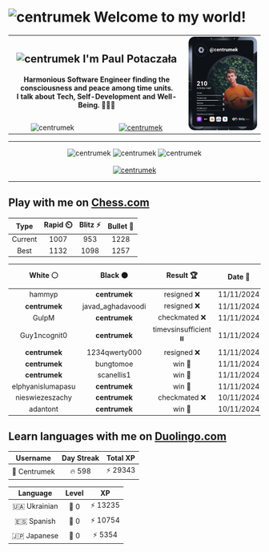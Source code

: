 <h1>
  <img
    src="https://emojis.slackmojis.com/emojis/images/1531849430/4246/blob-sunglasses.gif"
    width="30"
    alt="centrumek"
  />
  Welcome to my world!
</h1>

<table>
  <tbody>
    <tr>
      <td align="center" width="70%" colspan="2">
        <h2>
          <img
            src="https://raw.githubusercontent.com/MartinHeinz/MartinHeinz/master/wave.gif"
            width="30px"
            alt="centrumek"
          />
          I'm Paul Potaczała
        </h2>
        <h4>
          Harmonious Software Engineer finding the consciousness and peace among time units.
          <br/>
          I talk about Tech, Self-Development and Well-Being. 🌿🧘🚀
        </h4>
      </td>
      <td width="30%" rowspan="2">
        <a href="https://app.daily.dev/centrumek">
          <img
            src="./devcard.svg"
            alt="centrumek"
          />
        </a>
      </td>
    </tr>
    <tr align="center">
      <td>
        <img
          src="https://komarev.com/ghpvc/?username=centrumek&label=visitors&color=0e75b6&style=flat"
          alt="centrumek"
        >
      </td>
      <td>
        <a href="https://stackoverflow.com/users/14496012/centrumek">
          <img
            src="https://stackoverflow.com/users/flair/14496012.png?theme=dark"
            alt="centrumek"
          >
        </a>
      </td>
    </tr>
  </tbody>
</table>

---
<div align="center">
  <img 
    src="https://github-readme-stats.vercel.app/api?username=centrumek&show_icons=true&count_private=true&theme=dark&hide_border=true&hide=issues,contribs&bg_color=00000000"
    alt="centrumek"
  />
  <img
    src="https://github-readme-stats.vercel.app/api/top-langs/?username=centrumek&layout=compact&hide_border=true&theme=dark&bg_color=00000000&langs_count=6&exclude_repo=air-statistic-app"
    alt="centrumek"
  />
  <img 
    src="https://github-readme-streak-stats.herokuapp.com?user=centrumek&theme=dark&hide_border=true&background=FFFFFF00"
    alt="centrumek"
  />
  <br/>
  <br/>
  <a href="https://www.buymeacoffee.com/centrumek">
    <img
      src="https://cdn.buymeacoffee.com/buttons/v2/default-orange.png"
      height="50"
      width="210"
      alt="centrumek"
    />
  </a>
</div>

---

## Play with me on [Chess.com](https://www.chess.com/member/centrumek)

<div align="center">
<!--START_SECTION:chessStats-->
<!-- Automatically generated with https://github.com/Balastrong/chess-stats-action -->

| Type | Rapid ⏲️ | Blitz ⚡ | Bullet 🔫 |
|:---:|:---:|:---:|:---:|
| Current | 1007 | 953 | 1228 |
| Best | 1132 | 1098 | 1257 |

| White ⚪ | Black ⚫ | Result 🏆 | Date 📅 | Position 🗺️ | Type 🕕 |
|:---:|:---:|:---:|:---:|:---:|:---:|
| hammyp | **centrumek** | resigned ❌ | 11/11/2024 | <a href="http://www.ee.unb.ca/cgi-bin/tervo/fen.pl?select=8/8/8/4pk2/1R6/4P3/PP3KPP/8 b - -">Link</a> | Bullet |
| **centrumek** | javad_aghadavoodi | resigned ❌ | 11/11/2024 | <a href="http://www.ee.unb.ca/cgi-bin/tervo/fen.pl?select=6k1/pp6/2p1r2p/3p4/P7/2P5/2P2K1P/3q4 w - -">Link</a> | Bullet |
| GulpM | **centrumek** | checkmated ❌ | 11/11/2024 | <a href="http://www.ee.unb.ca/cgi-bin/tervo/fen.pl?select=3r1rk1/p2n3Q/2b1pp2/4P3/3P4/2PB4/P5PP/R4RK1 b - -">Link</a> | Bullet |
| Guy1ncognit0 | **centrumek** | timevsinsufficient ⏸️ | 11/11/2024 | <a href="http://www.ee.unb.ca/cgi-bin/tervo/fen.pl?select=8/8/8/7p/1qr3bK/3k4/8/8 b - -">Link</a> | Bullet |
| **centrumek** | 1234qwerty000 | resigned ❌ | 11/11/2024 | <a href="http://www.ee.unb.ca/cgi-bin/tervo/fen.pl?select=8/1p5K/8/8/2k5/8/8/q7 w - -">Link</a> | Bullet |
| **centrumek** | bungtomoe | win 🥇 | 11/11/2024 | <a href="http://www.ee.unb.ca/cgi-bin/tervo/fen.pl?select=8/1k2np2/p5p1/P1pq4/8/8/4K3/8 b - -">Link</a> | Bullet |
| **centrumek** | scanellis1 | win 🥇 | 11/11/2024 | <a href="http://www.ee.unb.ca/cgi-bin/tervo/fen.pl?select=6k1/p2r2b1/P2Bp1pp/1p1pP3/3P2q1/2P3n1/6R1/4Q1K1 b - -">Link</a> | Bullet |
| elphyanislumapasu | **centrumek** | win 🥇 | 11/11/2024 | <a href="http://www.ee.unb.ca/cgi-bin/tervo/fen.pl?select=6k1/pp5p/5rpP/8/3R2P1/1P6/P1P5/2K4R w - -">Link</a> | Bullet |
| nieswiezeszachy | **centrumek** | checkmated ❌ | 10/11/2024 | <a href="http://www.ee.unb.ca/cgi-bin/tervo/fen.pl?select=8/p3R1Q1/7k/4rppp/8/8/PPP2PPP/6K1 b - -">Link</a> | Bullet |
| adantont | **centrumek** | win 🥇 | 10/11/2024 | <a href="http://www.ee.unb.ca/cgi-bin/tervo/fen.pl?select=8/8/6k1/4K3/4Pp1p/5r2/8/8 w - -">Link</a> | Bullet |

<!--END_SECTION:chessStats-->
</div>

## Learn languages with me on [Duolingo.com](https://www.duolingo.com/profile/Centrumek)

<div align="center">
<!--START_SECTION:duolingoStats-->
<!-- Automatically generated with https://github.com/centrumek/duolingo-readme-stats-->

| Username | Day Streak | Total XP |
|:---:|:---:|:---:|
| 👤 Centrumek | 🔥 598 | ⚡ 29343 |

| Language | Level | XP |
|:---:|:---:|:---:|
| 🇺🇦 Ukrainian | 👑 0 | ⚡ 13235 |
| 🇪🇸 Spanish | 👑 0 | ⚡ 10754 |
| 🇯🇵 Japanese | 👑 0 | ⚡ 5354 |

<!--END_SECTION:duolingoStats-->
</div>
<!--
**centrumek/centrumek** is a ✨ _special_ ✨ repository because its `README.md` (this file) appears on your GitHub profile.

Here are some ideas to get you started:

- 🔭 I’m currently working on ...
- 🌱 I’m currently learning ...
- 👯 I’m looking to collaborate on ...
- 🤔 I’m looking for help with ...
- 💬 Ask me about ...
- 📫 How to reach me: ...
- 😄 Pronouns: ...
- ⚡ Fun fact: ...
-->
